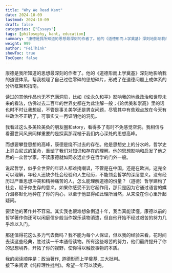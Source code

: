 ```yaml
---
title: "Why We Read Kant"
date: 2024-10-09
lastmod: 2024-10-09
draft: false
categories: ["Essays"]
tags: [philosophy, kant, education]
summary: "康德是我所知道的思想最深刻的作者了。他的《道德形而上学奠基》深刻地影响我的道德体系，帮我梳理了自己过往零碎的思想碎片，形成了在道德问题上成体系的分析框架和指南。..."
weight: 999
author: "FeiThink"
showToc: true
TocOpen: false
---
```




康德是我所知道的思想最深刻的作者了。他的《道德形而上学奠基》深刻地影响我的道德体系，帮我梳理了自己过往零碎的思想碎片，形成了在道德问题上成体系的分析框架和指南。

读过的其他作品也无不充满洞见，比如《论永久和平》影响我的地缘政治和世界未来的看法，仿佛过去二百年的世界史都在为此注解一般；《论优美和崇高》里的话也时不时让我想起，不管是事关美学还是男女问题，尽管其中有些观点放在今天有些政治不正确了，可事实又一再证明他的洞见。

我看过这么多美轮美奂的朋友圈和story，看得多了有时不免感觉空洞。我相信与看遍世间风景同样重要的是探索那深植于我们内心深处的思想高峰。

而想要攀登思想的高峰，康德是绕不过去的存在。他是思想史上的分水岭，哲学史上哥白尼式的革命，重塑了我们对知识和存在的理解。他的思想影响和启发了他之后的一众哲学家，不读康德就如同永远止步在哲学的门外一般。

说起哲学，似乎全世界的年轻人都难掩嘲讽，不管是在中国，还是在欧洲。这完全可以理解，年轻人还缺少社会经验和人生经历，不能领会哲学的深层意义。没有经历过严重思想冲突和精神痛苦的人，怎么能理解道德的份量？（道德）哲学建构了社会，赋予你生存的意义。如果你感受不到它起作用，那只是因为它通过语言的媒介潜移默化地种在了你的内心，以至于他显得如此理所当然，从来没在你心里升起疑问。

要读他的著作并不容易。其实我也很难想象倒退十年，我当真能读懂。康德以前的哲学著作你还可以闲庭信步般当作娱乐读物消遣，但自他开始不经过艰苦的努力几乎难以入门。

那还值得花这么多力气去做吗？我不能为每个人保证，但以我的经验来看，花时间去读这些经典，胜过读一千本通俗读物。所有这些艰苦的努力，他们最终提升了你的思想境界，开拓了你的视野，使你得以触摸事物的本质。

我的阅读顺序是：政治著作, 道德形而上学奠基, 三大批判。  
接下来阅读《纯粹理性批判》。希望一年可以读完。
